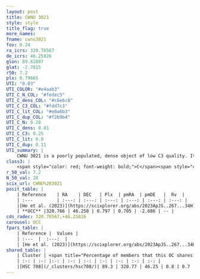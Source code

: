 ```yaml
---
layout: post
title: CWNU 3021
style: style
title_flag: true
more_names: 
fname: cwnu3021
fov: 0.24
ra_icrs: 320.76567
de_icrs: 46.25826
glon: 89.82807
glat: -2.7815
r50: 7.2
plx: 0.79665
UTI: "0.03"
UTI_COLOR: "#e4aab3"
UTI_C_N_COL: "#fedec5"
UTI_C_dens_COL: "#c6e6c8"
UTI_C_C3_COL: "#fdd7c3"
UTI_C_lit_COL: "#e0a6b3"
UTI_C_dup_COL: "#f2b9b4"
UTI_C_N: 0.28
UTI_C_dens: 0.81
UTI_C_C3: 0.25
UTI_C_lit: 0.0
UTI_C_dup: 0.11
UTI_summary: |
    CWNU 3021 is a poorly populated, dense object of low C3 quality. It was recently reported in the literature.<br><br><span style="color: #99180f; font-weight: bold;">Warning: </span>This is likely a duplicate object, which shares a large percentage of members with at least one previously reported entry.
class3: |
    <span style="color: red; font-weight: bold;">C</span><span style="color: red; font-weight: bold;">C</span>
r_50_val: 7.2
N_50_val: 28
scix_url: CWNU%203021
posit_table: |
    | Reference    | RA    | DEC   | Plx  | pmRA  | pmDE   |  Rv  |
    | :---         | :---: | :---: | :---: | :---: | :---: | :---: |
    |[He et al. (2023)](https://scixplorer.org/abs/2023ApJS..267...34H) | 320.772 | 46.288 | 0.796 | 0.703 | -2.65 | -- |
    | **UCC** |320.766 | 46.258 | 0.797 | 0.705 | -2.686 | -- | 
cds_radec: 320.76567,+46.25826
carousel: UCC
fpars_table: |
    | Reference |  Values |
    | :---  |  :---:  |
    | [He et al. (2023)](https://scixplorer.org/abs/2023ApJS..267...34H) | `A0=1.8, m-M=10.6, logA=8.1` |
shared_table: |
    | Cluster | <span title="Percentage of members that this OC shares with the ones listed">%</span>   | RA   | DEC   | Plx   | pmRA  | pmDE  | Rv | UTI |
    | :-: | :-: |:-: | :-: | :-: | :-: | :-: | :-: | :-: |
    |[HSC 708](/_clusters/hsc708/)| 89.3 | 320.77 | 46.25 | 0.8 | 0.7 | -2.69 | -- |0.44 |
---
```


